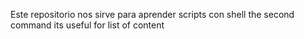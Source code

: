 Este repositorio nos sirve para aprender scripts con shell
the second command its useful for list of content 

